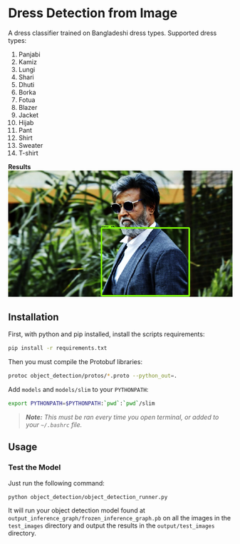 # Dress Detection from Image
A dress classifier trained on Bangladeshi dress types. Supported dress types:

 1. Panjabi
 2. Kamiz
 3. Lungi
 4. Shari
 5. Dhuti
 6. Borka
 7. Fotua
 8. Blazer
 9. Jacket
 10. Hijab
 11. Pant
 12. Shirt
 13. Sweater
 14. T-shirt

**Results**
![Blazer](output/test_images/4563.jpg)

## Installation

First, with python and pip installed, install the scripts requirements:

```bash
pip install -r requirements.txt
```
Then you must compile the Protobuf libraries:

```bash
protoc object_detection/protos/*.proto --python_out=.
```

Add `models` and `models/slim` to your `PYTHONPATH`:

```bash
export PYTHONPATH=$PYTHONPATH:`pwd`:`pwd`/slim
```

>_**Note:** This must be ran every time you open terminal, or added to your `~/.bashrc` file._


## Usage


###  Test the Model
Just run the following command:

```bash
python object_detection/object_detection_runner.py
```

It will run your object detection model found at `output_inference_graph/frozen_inference_graph.pb` on all the images in the `test_images` directory and output the results in the `output/test_images` directory.

